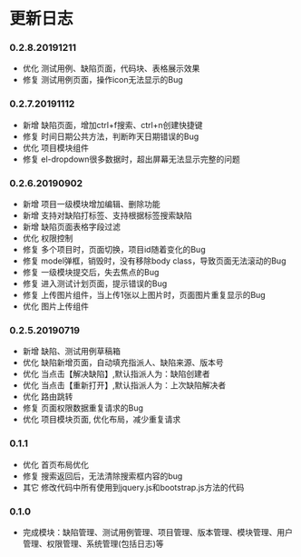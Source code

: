 # 更新日志

### 0.2.8.20191211
* 优化 测试用例、缺陷页面，代码块、表格展示效果
* 修复 测试用例页面，操作icon无法显示的Bug

### 0.2.7.20191112
* 新增 缺陷页面，增加ctrl+f搜索、ctrl+n创建快捷键
* 修复 时间日期公共方法，判断昨天日期错误的Bug
* 优化 项目模块组件
* 修复 el-dropdown很多数据时，超出屏幕无法显示完整的问题

### 0.2.6.20190902
* 新增 项目一级模块增加编辑、删除功能
* 新增 支持对缺陷打标签、支持根据标签搜索缺陷
* 新增 缺陷页面表格字段过滤
* 优化 权限控制
* 修复 多个项目时，页面切换，项目id随着变化的Bug
* 修复 model弹框，销毁时，没有移除body class，导致页面无法滚动的Bug
* 修复 一级模块提交后，失去焦点的Bug
* 修复 进入测试计划页面，提示错误的Bug
* 修复 上传图片组件，当上传1张以上图片时，页面图片重复显示的Bug
* 优化 图片上传组件

### 0.2.5.20190719
* 新增 缺陷、测试用例草稿箱
* 优化 缺陷新增页面，自动填充指派人、缺陷来源、版本号
* 优化 当点击【解决缺陷】,默认指派人为：缺陷创建者
* 优化 当点击【重新打开】,默认指派人为：上次缺陷解决者
* 优化 路由跳转
* 修复 页面权限数据重复请求的Bug
* 优化 项目模块页面, 优化布局，减少重复请求

### 0.1.1 
* 优化 首页布局优化
* 修复 搜索返回后，无法清除搜索框内容的bug
* 其它 修改代码中所有使用到jquery.js和bootstrap.js方法的代码

### 0.1.0
* 完成模块：缺陷管理、测试用例管理、项目管理、版本管理、模块管理、用户管理、权限管理、系统管理(包括日志)等

